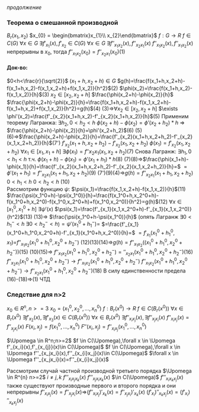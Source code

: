 *продолжение*

### Теорема о смешанной производной
$B_r(x_1,x_2)$
$x_{0} = \begin{bmatrix}x_{1}\\ x_{2}\end{bmatrix}$ 
$f:G \rightarrow R$ $f \in C(G)$
$\forall x \in G$ $\exists f'_{x_1}(x),f'_{x_{2}}\in C(G)$
$\forall x \in G$    $\exists f''_{x_1x_{2}}(x),f''_{x_2x_{1}}(x)$
$f''_{x_1x_{2}}(x),f''_{x_1x_{2}}(x)$ непрерывны в $x_0$, тогда $f''_{x_1x_{2}}(x_0)=f''_{x_2x_{1}}(x_0)$(1)
#### Док-во:
$0<h<\frac{r}{\sqrt{2}}$     $(x_1+h,x_2+h)\in G$
$g(h)=\frac{f(x_1+h,x_2+h)-f(x_1+h,x_2)-f(x_1,x_2+h)+f(x_1,x_2)}{h^2}$(2)
$\phi(x_2)=\frac{f(x_1+h,x_2)-f(x_1,x_2)}{h}$(3)
$x_{2} \in [x_2,x_2+h]$
$\frac{\phi(x_2+h)-\phi(x_2)}{h}$
$\frac{\phi(x_2+h)-\phi(x_2)}{h}=\frac{f(x_1+h,x_2+h)-f(x_1,x_2+h)-f(x_1+h,x_2)+f(x_1,x_2)}{h^2}=g(h)$(4)
(3)=>$\forall x_{2} \in [x_2,x_2+h]$ $\exists \phi'(x_2)=\frac{f'_{x_2}(x_1+h,x_2)-f'_{x_2}(x_1+h,x_2)}{h}$(5)
Применим теорему Лагранжа:
$\exists h_2,0<h_2<h$
$\phi(x_2+h)-\phi(x_2)=\phi'(x_2+h_2)*h$ => $\frac{\phi(x_2+h)-\phi(x_2)}{h}=\phi'(x_2+h_2)$(6)
(5)(6)=>$\frac{\phi(x_2+h)-\phi(x_2)}{h}=\frac{f'_{x_2}(x_1+h,x_2+h_2)-f'_{x_2}(x_1,x_2+h_2)}{h}$(7')
$f'_{x_2}(x_1+h,x_2+h_2)-f'_{x_2}(x_1,x_2+h_2)$
$\phi(x_1)=f'_{x_2}(x_1,x_2+h_2)$
$\forall x_{1} \in [x_1,x_1+h]$ $\exists \phi(x_1)=f''{x_2x_1}(x_1,x_2+h_2)$(7)
Снова Лагранж:
$\exists h_1,0<h_1<h$ т.ч. $\phi(x_1+h)-\phi(x_1)=\phi'(x_1+h_1)*h$(8)
(7)(8)=>$\frac{\phi(x_1+h)-\phi(x_1)}{h}=\frac{f'_{x_2}(x_1+h,x_2+h_2)-f'_{x_2}(x_1,x_2+h_2)}{h}=$
$=\phi'(x_1+h_1)=f''_{x_2x_1}(x_1+h_1,x_2+h_2)$(9)
(7')(9)(4)=>$g(h)=f''_{x_2x_1}(x_1+h_1,x_2+h_2)$  $0<h_1<h$   $0<h_2<h$ (10)  
Рассмотрим функцию $\psi$:
$\psi(x_1)=\frac{f(x_1,x_2+h)-f(x_1,x_2)}{h}$(11)
$\frac{\psi(x_1^0+h)-\psi(x_1^0)}{h}=\frac{f(x_1^0+h,x_2^0+h)-f(x_1^0+h,x_2^0)-f(x_1^0,x_2^0+h)+f(x_1^0,x_2^0)}{h^2}=g(h)$(12)
$\forall x \in [x_1^0,x_1^0+h]$  $\exists \psi'(x)$
$\psi(x_1)=\frac{f'_{x_1}(x_1,x_2^0+h)-f'_{x_1}(x_1,x_2^0)}{h^2}$(13)
(13)=> $\frac{\psi(x_1^0+h-\psi(x_1^0)}{h}$    (опять Лагранж $\exists 0<h^-_1<h$   $\exists 0<h_2^-<h$)$=\psi'(x_1^0+h_1^-)=$
$=\frac{f'_{x_1}(x_1^0+h_1^0,x_2^0+h)-f'_{x_1}(x_1^0+h,x_2^0)}{h}=$
$=f'_{x_1}(x_1^0+h_1^0,x_1)$=$f''_{x_1x_2}(x_1^0+h_1^0,x_2^0+h_2^-)$
(12)(13)(14)=>$g(h)=f''_{x_1x_2}((x_1^0+h_1^0,x_2^0+h_2^-))$(15)
(10)(15)=> $f''_{x_1x_2}(x_1^0+h_1^0,x_2^0+h_2^-)=''_{x_2x_1}(x_1^0+h_1^0,x_2^0+h_2^-)$(16)
$f''_{x_2x_1}(x_1^0+h_1^0,x_2^0+h_2^-)\rightarrow f''_{x_1x_2}(x_1^0+h_1^0,x_2^0+h_2^-)$
$f''_{x_1x_2}(x_1^0+h_1^0,x_2^0+h_2^-)\rightarrow f''_{x_2x_1}(x_1^0+h_1^0,x_2^0+h_2^-)$(18) 
В силу единственности предела (16)-(18)=>(1)
ЧТД
### Следствие для n>2
$x_{0} \in R^{n}, n>=3$
$x_0=(x_1^0,x_2^0,...,x_n^0)$
$f: B_r(x^0) \rightarrow R$  $f \in C(B_r(x^0))$
$\forall x \in B_r(x^0)$  $\exists f'_{x_2}(x),\exists f'_{x_{3}}(x) \in C(B_r(x^0))$
$\forall x \in B_r(x^0)$  $\exists f''_{x_ix_j}(x),\exists f''_{x_jx_i}(x)$
$f''_{x_ix_j}(x)=f''_{x_jx_i}(x)$
$F(x_i,x_j)=f(x_1^0,...,x_n^0)$
$F''(x_i,x_j)=f''_{x_ix_j}(x_1^0,...,x_n^0)$

$\Upomega \in R^n;n>=2$
$f \in C(\Upomega),\forall x \in \Upomega f'_{x_i}(x),f'_{x_{j}}(x)\in C(\Upomega)$
$f \in C(\Upomega),\forall x \in \Upomega f''_{x_jx_i}(x),f''_{x_{i}x_j}(x)\in C(\Upomega)$
$\forall x \in \Upomega f''_{x_jx_i}(x)=f''_{x_{i}x_j}(x)$

Рассмотрим случай частной производной третьего порядка
$\Upomega \in R^{n} n>=2$
$i\ne j,k$
$f'''_{x_ix_jx_k}(x)$     $f'''_{x_jx_ix_k}(x)$ $\in C(\Upomega)$
$f'''_{x_ix_kx_j}(x)$                       
также существуют производные первого и второго порядка и они непрерывны
$f''_{x_ix_j}(x)=f''_{x_jx_i}(x)$=>$(f''_{x_ix_j})'_{x_k}(x)=f''_{x_jx_i})'_{x_k}(x)$
$(f'_{x_i})''_{x_kx_j}(x)=(f'_{x_i})''_{x_kx_j}(x)$
